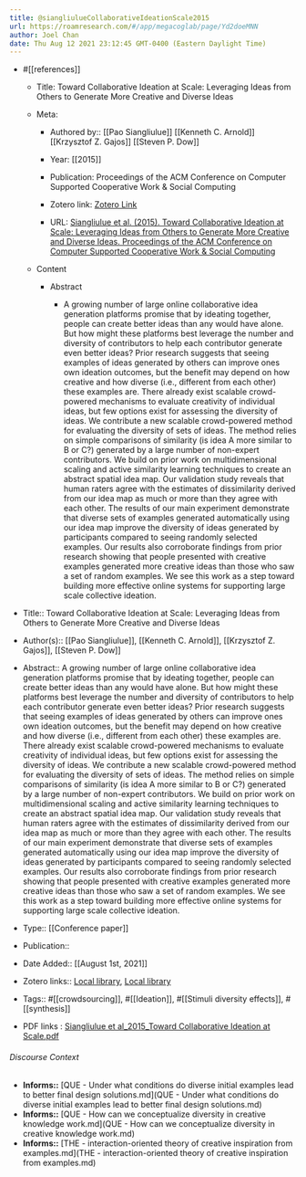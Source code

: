 ```yaml
---
title: @siangliulueCollaborativeIdeationScale2015
url: https://roamresearch.com/#/app/megacoglab/page/Yd2doeMNN
author: Joel Chan
date: Thu Aug 12 2021 23:12:45 GMT-0400 (Eastern Daylight Time)
---
```


- #[[references]]

    - Title: Toward Collaborative Ideation at Scale: Leveraging Ideas from Others to Generate More Creative and Diverse Ideas

    - Meta:

        - Authored by:: [[Pao Siangliulue]] [[Kenneth C. Arnold]] [[Krzysztof Z. Gajos]] [[Steven P. Dow]]

        - Year: [[2015]]

        - Publication: Proceedings of the ACM Conference on Computer Supported Cooperative Work & Social Computing

        - Zotero link: [Zotero Link](zotero://select/items/7_UJVPWKFE)

        - URL: [Siangliulue et al. (2015). Toward Collaborative Ideation at Scale: Leveraging Ideas from Others to Generate More Creative and Diverse Ideas. Proceedings of the ACM Conference on Computer Supported Cooperative Work & Social Computing](undefined)

    - Content

        - Abstract

            - A growing number of large online collaborative idea generation platforms promise that by ideating together, people can create better ideas than any would have alone. But how might these platforms best leverage the number and diversity of contributors to help each contributor generate even better ideas? Prior research suggests that seeing examples of ideas generated by others can improve ones own ideation outcomes, but the benefit may depend on how creative and how diverse (i.e., different from each other) these examples are. There already exist scalable crowd-powered mechanisms to evaluate creativity of individual ideas, but few options exist for assessing the diversity of ideas. We contribute a new scalable crowd-powered method for evaluating the diversity of sets of ideas. The method relies on simple comparisons of similarity (is idea A more similar to B or C?) generated by a large number of non-expert contributors. We build on prior work on multidimensional scaling and active similarity learning techniques to create an abstract spatial idea map. Our validation study reveals that human raters agree with the estimates of dissimilarity derived from our idea map as much or more than they agree with each other. The results of our main experiment demonstrate that diverse sets of examples generated automatically using our idea map improve the diversity of ideas generated by participants compared to seeing randomly selected examples. Our results also corroborate findings from prior research showing that people presented with creative examples generated more creative ideas than those who saw a set of random examples. We see this work as a step toward building more effective online systems for supporting large scale collective ideation.
- Title:: Toward Collaborative Ideation at Scale: Leveraging Ideas from Others to Generate More Creative and Diverse Ideas
- Author(s):: [[Pao Siangliulue]], [[Kenneth C. Arnold]], [[Krzysztof Z. Gajos]], [[Steven P. Dow]]
- Abstract:: A growing number of large online collaborative idea generation platforms promise that by ideating together, people can create better ideas than any would have alone. But how might these platforms best leverage the number and diversity of contributors to help each contributor generate even better ideas? Prior research suggests that seeing examples of ideas generated by others can improve ones own ideation outcomes, but the benefit may depend on how creative and how diverse (i.e., different from each other) these examples are. There already exist scalable crowd-powered mechanisms to evaluate creativity of individual ideas, but few options exist for assessing the diversity of ideas. We contribute a new scalable crowd-powered method for evaluating the diversity of sets of ideas. The method relies on simple comparisons of similarity (is idea A more similar to B or C?) generated by a large number of non-expert contributors. We build on prior work on multidimensional scaling and active similarity learning techniques to create an abstract spatial idea map. Our validation study reveals that human raters agree with the estimates of dissimilarity derived from our idea map as much or more than they agree with each other. The results of our main experiment demonstrate that diverse sets of examples generated automatically using our idea map improve the diversity of ideas generated by participants compared to seeing randomly selected examples. Our results also corroborate findings from prior research showing that people presented with creative examples generated more creative ideas than those who saw a set of random examples. We see this work as a step toward building more effective online systems for supporting large scale collective ideation.
- Type:: [[Conference paper]]
- Publication::
- Date Added:: [[August 1st, 2021]]
- Zotero links:: [Local library](zotero://select/groups/2451508/items/UJVPWKFE), [Local library](https://www.zotero.org/groups/2451508/items/UJVPWKFE)
- Tags:: #[[crowdsourcing]], #[[Ideation]], #[[Stimuli diversity effects]], #[[synthesis]]
- PDF links : [Siangliulue et al_2015_Toward Collaborative Ideation at Scale.pdf](zotero://open-pdf/groups/2451508/items/FS5X7G2D)

###### Discourse Context

- **Informs::** [QUE - Under what conditions do diverse initial examples lead to better final design solutions.md](QUE - Under what conditions do diverse initial examples lead to better final design solutions.md)
- **Informs::** [QUE - How can we conceptualize diversity in creative knowledge work.md](QUE - How can we conceptualize diversity in creative knowledge work.md)
- **Informs::** [THE - interaction-oriented theory of creative inspiration from examples.md](THE - interaction-oriented theory of creative inspiration from examples.md)

